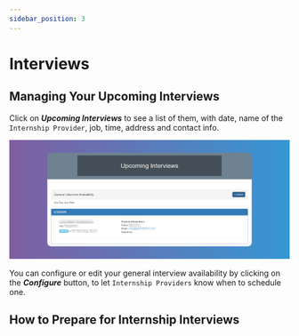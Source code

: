 ```yaml
---
sidebar_position: 3
---
```


# Interviews

## Managing Your Upcoming Interviews

Click on **_Upcoming Interviews_** to see a list of them, with date, name of the `Internship Provider`, job, time, address and contact info.

![Upcoming Interviews](images/upcoming-interviews.png)

You can configure or edit your general interview availability by clicking on the **_Configure_** button, to let `Internship Providers` know when to schedule one.

## How to Prepare for Internship Interviews